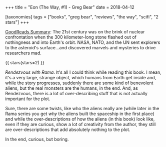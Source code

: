 +++
title = "Eon (The Way, #1) - Greg Bear"
date = 2018-04-12

[taxonomies]
tags = ["books", "greg bear", "reviews", "the way", "scifi", "2 stars"]
+++

[GoodReads Summary](https://www.goodreads.com/book/show/840278.Eon):
The 21st century was on the brink of nuclear confrontation when the 300
kilometer-long stone flashed out of nothingness and into Earth's orbit. NASA,
NATO, and the UN sent explorers to the asteroid's surface...and discovered
marvels and mysteries to drive researchers mad.

<!-- more -->

{{ stars(stars=2) }}

_Rendezvous with Rama_. It's all I could think while reading this book. I
mean, it's a very large, strange object, which humans from Earth get inside
and, while the story progresses, suddenly there are some kind of benevolent
aliens, but the real monsters are the humans, in the end. And, as Rendezvous,
there is a lot of over-describing stuff that is not actually important for the
plot.

Sure, there are some twists, like who the aliens really are (while later in
the Rama series you get *why* the aliens built the spaceship in the first
place) and while the over-descriptions of how the aliens (in this book) look
like, even if they are curious, show a lot of creativity from the author, they
still are over-descriptions that add absolutely nothing to the plot.

In the end, curious, but boring.
